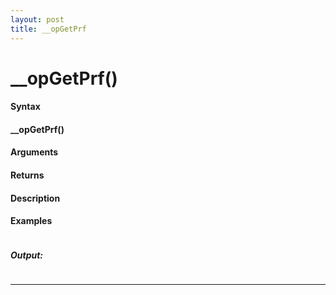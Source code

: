 ```yaml
---
layout: post
title: __opGetPrf
---
```


# __opGetPrf()


#### Syntax

#### __opGetPrf()

#### Arguments

#### Returns

#### Description

#### Examples

```

```

##### Output:

```

```

---